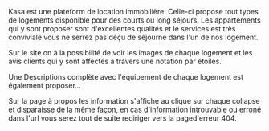 Kasa est une plateform de location immobilière.
Celle-ci propose tout types de logements disponible pour des courts ou long séjours. Les appartements qui y sont proposer sont d'excellentes qualités et le services est très conviviale vous ne serrez pas déçu de séjourné dans l'un de nos logement.

Sur le site on à la possibilité de voir les images de chaque logement et les avis clients qui y sont affectés à travers une notation par étoiles.

Une Descriptions complète avec l'équipement de chaque logement est également proposer...

Sur la page à propos les information s'affiche au clique sur chaque collapse et disparaisse de la même façon, en cas d'information introuvable ou erroné dans l'url vous serez tout de suite rediriger vers la paged'erreur 404.